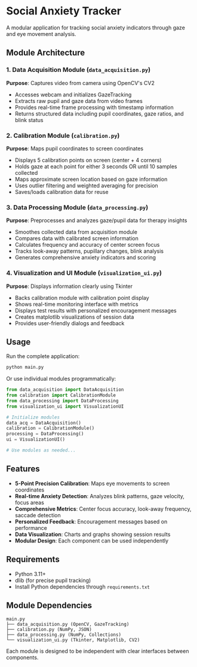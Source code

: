 # Social Anxiety Tracker

A modular application for tracking social anxiety indicators through gaze and eye movement analysis.

## Module Architecture

### 1. Data Acquisition Module (`data_acquisition.py`)
**Purpose**: Captures video from camera using OpenCV's CV2
- Accesses webcam and initializes GazeTracking
- Extracts raw pupil and gaze data from video frames
- Provides real-time frame processing with timestamp information
- Returns structured data including pupil coordinates, gaze ratios, and blink status

### 2. Calibration Module (`calibration.py`) 
**Purpose**: Maps pupil coordinates to screen coordinates
- Displays 5 calibration points on screen (center + 4 corners)
- Holds gaze at each point for either 3 seconds OR until 10 samples collected
- Maps approximate screen location based on gaze information
- Uses outlier filtering and weighted averaging for precision
- Saves/loads calibration data for reuse

### 3. Data Processing Module (`data_processing.py`)
**Purpose**: Preprocesses and analyzes gaze/pupil data for therapy insights
- Smoothes collected data from acquisition module
- Compares data with calibrated screen information
- Calculates frequency and accuracy of center screen focus
- Tracks look-away patterns, pupillary changes, blink analysis
- Generates comprehensive anxiety indicators and scoring

### 4. Visualization and UI Module (`visualization_ui.py`)
**Purpose**: Displays information clearly using Tkinter
- Backs calibration module with calibration point display
- Shows real-time monitoring interface with metrics
- Displays test results with personalized encouragement messages
- Creates matplotlib visualizations of session data
- Provides user-friendly dialogs and feedback

## Usage

Run the complete application:
```bash
python main.py
```

Or use individual modules programmatically:
```python
from data_acquisition import DataAcquisition
from calibration import CalibrationModule
from data_processing import DataProcessing
from visualization_ui import VisualizationUI

# Initialize modules
data_acq = DataAcquisition()
calibration = CalibrationModule()
processing = DataProcessing()
ui = VisualizationUI()

# Use modules as needed...
```

## Features

- **5-Point Precision Calibration**: Maps eye movements to screen coordinates
- **Real-time Anxiety Detection**: Analyzes blink patterns, gaze velocity, focus areas
- **Comprehensive Metrics**: Center focus accuracy, look-away frequency, saccade detection
- **Personalized Feedback**: Encouragement messages based on performance
- **Data Visualization**: Charts and graphs showing session results
- **Modular Design**: Each component can be used independently

## Requirements

- Python 3.11+
- dlib (for precise pupil tracking)
- Install Python dependencies through `requirements.txt` 

## Module Dependencies

```
main.py
├── data_acquisition.py (OpenCV, GazeTracking)
├── calibration.py (NumPy, JSON)
├── data_processing.py (NumPy, Collections)
└── visualization_ui.py (Tkinter, Matplotlib, CV2)
```

Each module is designed to be independent with clear interfaces between components.
